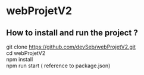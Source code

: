 # webProjetV2

## How to install and run the project ?
git clone https://github.com/devSeb/webProjetV2.git </br>
cd webProjetV2 </br>
npm install </br>
npm run start ( reference to package.json) </br>